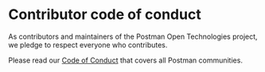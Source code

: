 # Contributor code of conduct

As contributors and maintainers of the Postman Open Technologies project, we pledge to respect everyone who contributes.

Please read our [Code of Conduct](https://www.postman.com/legal/community-code-of-conduct/) that covers all Postman communities.
